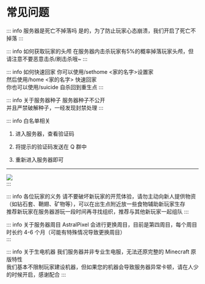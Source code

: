 # 常见问题

::: info 服务器是死亡不掉落吗
是的，为了防止玩家心态崩溃，我们开启了死亡不掉落
:::

::: info 如何获取玩家的头颅
在服务器内击杀玩家有5%的概率掉落玩家头颅，但请注意不要恶意击杀/刷击杀哦~
:::

::: info 如何快速回家
你可以使用/sethome <家的名字>设置家<br>
然后使用/home <家的名字> 快速回家<br>
你也可以使用/suicide 自杀回到重生点
:::

::: info 关于服务器种子
服务器种子不公开<br>
并且严禁破解种子，一经发现封禁处理
:::


::: info 白名单相关
1. 进入服务器，查看验证码

2. 将提示的验证码发送在 Q 群中

3. 重新进入服务器即可

---

<div style="display: flex; justify-content: space-between;">
    <img src="/whitelist-1.jpg">
</div>
:::

::: info 各位玩家的义务
请不要破坏新玩家的开荒体验，请勿主动向新人提供物资（如钻石套、鞘翅、矿物等），可以在出生点附近放一些食物辅助新玩家生存<br>
推荐新玩家在服务器游玩一段时间再寻找组织，推荐与其他新玩家一起组队
:::

::: info 关于服务器周目
AstralPixel 会进行更换周目，目前是第四周目，每个周目时长约 4-6 个月（可能有特殊情况导致更换周目）<br>
:::

::: info 关于生电机器
我们服务器并非专业生电服，无法还原完整的 Minecraft 原版特性<br>
我们基本不限制玩家建设机器，但如果您的机器会导致服务器异常卡顿，请在人少的时候开启，感谢配合
:::
